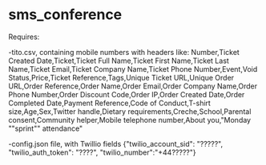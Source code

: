 # sms_conference


Requires:


-tito.csv, containing mobile numbers with headers like: Number,Ticket Created Date,Ticket,Ticket Full Name,Ticket First Name,Ticket Last Name,Ticket Email,Ticket Company Name,Ticket Phone Number,Event,Void Status,Price,Ticket Reference,Tags,Unique Ticket URL,Unique Order URL,Order Reference,Order Name,Order Email,Order Company Name,Order Phone Number,Order Discount Code,Order IP,Order Created Date,Order Completed Date,Payment Reference,Code of Conduct,T-shirt size,Age,Sex,Twitter handle,Dietary requirements,Creche,School,Parental consent,Community helper,Mobile telephone number,About you,"Monday ""sprint"" attendance"


-config.json file, with Twillio fields {"twilio_account_sid": "?????", "twilio_auth_token": "????", "twilio_number":"+44?????"}
